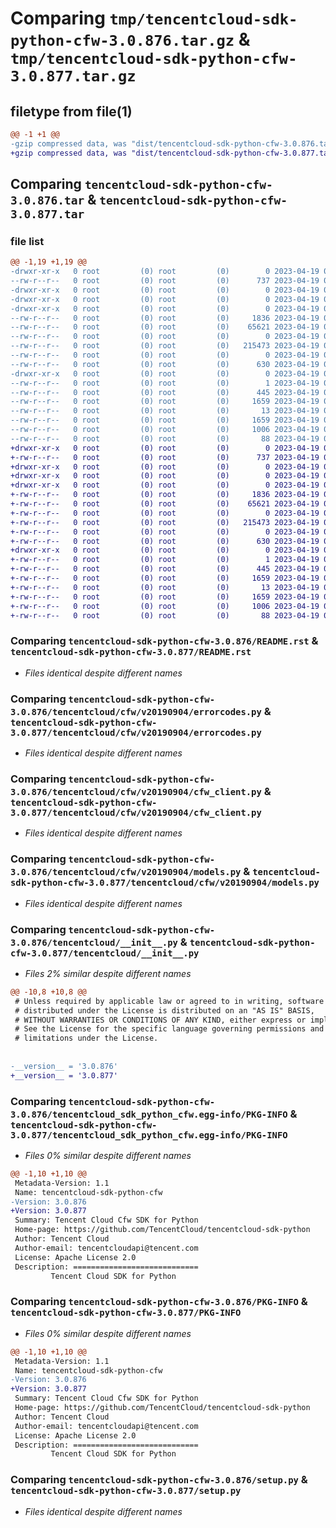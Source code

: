 # Comparing `tmp/tencentcloud-sdk-python-cfw-3.0.876.tar.gz` & `tmp/tencentcloud-sdk-python-cfw-3.0.877.tar.gz`

## filetype from file(1)

```diff
@@ -1 +1 @@
-gzip compressed data, was "dist/tencentcloud-sdk-python-cfw-3.0.876.tar", last modified: Wed Apr 19 00:20:51 2023, max compression
+gzip compressed data, was "dist/tencentcloud-sdk-python-cfw-3.0.877.tar", last modified: Wed Apr 19 09:09:11 2023, max compression
```

## Comparing `tencentcloud-sdk-python-cfw-3.0.876.tar` & `tencentcloud-sdk-python-cfw-3.0.877.tar`

### file list

```diff
@@ -1,19 +1,19 @@
-drwxr-xr-x   0 root         (0) root         (0)        0 2023-04-19 00:20:51.000000 tencentcloud-sdk-python-cfw-3.0.876/
--rw-r--r--   0 root         (0) root         (0)      737 2023-04-19 00:20:51.000000 tencentcloud-sdk-python-cfw-3.0.876/README.rst
-drwxr-xr-x   0 root         (0) root         (0)        0 2023-04-19 00:20:51.000000 tencentcloud-sdk-python-cfw-3.0.876/tencentcloud/
-drwxr-xr-x   0 root         (0) root         (0)        0 2023-04-19 00:20:51.000000 tencentcloud-sdk-python-cfw-3.0.876/tencentcloud/cfw/
-drwxr-xr-x   0 root         (0) root         (0)        0 2023-04-19 00:20:51.000000 tencentcloud-sdk-python-cfw-3.0.876/tencentcloud/cfw/v20190904/
--rw-r--r--   0 root         (0) root         (0)     1836 2023-04-19 00:20:51.000000 tencentcloud-sdk-python-cfw-3.0.876/tencentcloud/cfw/v20190904/errorcodes.py
--rw-r--r--   0 root         (0) root         (0)    65621 2023-04-19 00:20:51.000000 tencentcloud-sdk-python-cfw-3.0.876/tencentcloud/cfw/v20190904/cfw_client.py
--rw-r--r--   0 root         (0) root         (0)        0 2023-04-19 00:20:51.000000 tencentcloud-sdk-python-cfw-3.0.876/tencentcloud/cfw/v20190904/__init__.py
--rw-r--r--   0 root         (0) root         (0)   215473 2023-04-19 00:20:51.000000 tencentcloud-sdk-python-cfw-3.0.876/tencentcloud/cfw/v20190904/models.py
--rw-r--r--   0 root         (0) root         (0)        0 2023-04-19 00:20:51.000000 tencentcloud-sdk-python-cfw-3.0.876/tencentcloud/cfw/__init__.py
--rw-r--r--   0 root         (0) root         (0)      630 2023-04-19 00:20:51.000000 tencentcloud-sdk-python-cfw-3.0.876/tencentcloud/__init__.py
-drwxr-xr-x   0 root         (0) root         (0)        0 2023-04-19 00:20:51.000000 tencentcloud-sdk-python-cfw-3.0.876/tencentcloud_sdk_python_cfw.egg-info/
--rw-r--r--   0 root         (0) root         (0)        1 2023-04-19 00:20:51.000000 tencentcloud-sdk-python-cfw-3.0.876/tencentcloud_sdk_python_cfw.egg-info/dependency_links.txt
--rw-r--r--   0 root         (0) root         (0)      445 2023-04-19 00:20:51.000000 tencentcloud-sdk-python-cfw-3.0.876/tencentcloud_sdk_python_cfw.egg-info/SOURCES.txt
--rw-r--r--   0 root         (0) root         (0)     1659 2023-04-19 00:20:51.000000 tencentcloud-sdk-python-cfw-3.0.876/tencentcloud_sdk_python_cfw.egg-info/PKG-INFO
--rw-r--r--   0 root         (0) root         (0)       13 2023-04-19 00:20:51.000000 tencentcloud-sdk-python-cfw-3.0.876/tencentcloud_sdk_python_cfw.egg-info/top_level.txt
--rw-r--r--   0 root         (0) root         (0)     1659 2023-04-19 00:20:51.000000 tencentcloud-sdk-python-cfw-3.0.876/PKG-INFO
--rw-r--r--   0 root         (0) root         (0)     1006 2023-04-19 00:20:51.000000 tencentcloud-sdk-python-cfw-3.0.876/setup.py
--rw-r--r--   0 root         (0) root         (0)       88 2023-04-19 00:20:51.000000 tencentcloud-sdk-python-cfw-3.0.876/setup.cfg
+drwxr-xr-x   0 root         (0) root         (0)        0 2023-04-19 09:09:11.000000 tencentcloud-sdk-python-cfw-3.0.877/
+-rw-r--r--   0 root         (0) root         (0)      737 2023-04-19 09:09:11.000000 tencentcloud-sdk-python-cfw-3.0.877/README.rst
+drwxr-xr-x   0 root         (0) root         (0)        0 2023-04-19 09:09:11.000000 tencentcloud-sdk-python-cfw-3.0.877/tencentcloud/
+drwxr-xr-x   0 root         (0) root         (0)        0 2023-04-19 09:09:11.000000 tencentcloud-sdk-python-cfw-3.0.877/tencentcloud/cfw/
+drwxr-xr-x   0 root         (0) root         (0)        0 2023-04-19 09:09:11.000000 tencentcloud-sdk-python-cfw-3.0.877/tencentcloud/cfw/v20190904/
+-rw-r--r--   0 root         (0) root         (0)     1836 2023-04-19 09:09:11.000000 tencentcloud-sdk-python-cfw-3.0.877/tencentcloud/cfw/v20190904/errorcodes.py
+-rw-r--r--   0 root         (0) root         (0)    65621 2023-04-19 09:09:11.000000 tencentcloud-sdk-python-cfw-3.0.877/tencentcloud/cfw/v20190904/cfw_client.py
+-rw-r--r--   0 root         (0) root         (0)        0 2023-04-19 09:09:11.000000 tencentcloud-sdk-python-cfw-3.0.877/tencentcloud/cfw/v20190904/__init__.py
+-rw-r--r--   0 root         (0) root         (0)   215473 2023-04-19 09:09:11.000000 tencentcloud-sdk-python-cfw-3.0.877/tencentcloud/cfw/v20190904/models.py
+-rw-r--r--   0 root         (0) root         (0)        0 2023-04-19 09:09:11.000000 tencentcloud-sdk-python-cfw-3.0.877/tencentcloud/cfw/__init__.py
+-rw-r--r--   0 root         (0) root         (0)      630 2023-04-19 09:09:11.000000 tencentcloud-sdk-python-cfw-3.0.877/tencentcloud/__init__.py
+drwxr-xr-x   0 root         (0) root         (0)        0 2023-04-19 09:09:11.000000 tencentcloud-sdk-python-cfw-3.0.877/tencentcloud_sdk_python_cfw.egg-info/
+-rw-r--r--   0 root         (0) root         (0)        1 2023-04-19 09:09:11.000000 tencentcloud-sdk-python-cfw-3.0.877/tencentcloud_sdk_python_cfw.egg-info/dependency_links.txt
+-rw-r--r--   0 root         (0) root         (0)      445 2023-04-19 09:09:11.000000 tencentcloud-sdk-python-cfw-3.0.877/tencentcloud_sdk_python_cfw.egg-info/SOURCES.txt
+-rw-r--r--   0 root         (0) root         (0)     1659 2023-04-19 09:09:11.000000 tencentcloud-sdk-python-cfw-3.0.877/tencentcloud_sdk_python_cfw.egg-info/PKG-INFO
+-rw-r--r--   0 root         (0) root         (0)       13 2023-04-19 09:09:11.000000 tencentcloud-sdk-python-cfw-3.0.877/tencentcloud_sdk_python_cfw.egg-info/top_level.txt
+-rw-r--r--   0 root         (0) root         (0)     1659 2023-04-19 09:09:11.000000 tencentcloud-sdk-python-cfw-3.0.877/PKG-INFO
+-rw-r--r--   0 root         (0) root         (0)     1006 2023-04-19 09:09:11.000000 tencentcloud-sdk-python-cfw-3.0.877/setup.py
+-rw-r--r--   0 root         (0) root         (0)       88 2023-04-19 09:09:11.000000 tencentcloud-sdk-python-cfw-3.0.877/setup.cfg
```

### Comparing `tencentcloud-sdk-python-cfw-3.0.876/README.rst` & `tencentcloud-sdk-python-cfw-3.0.877/README.rst`

 * *Files identical despite different names*

### Comparing `tencentcloud-sdk-python-cfw-3.0.876/tencentcloud/cfw/v20190904/errorcodes.py` & `tencentcloud-sdk-python-cfw-3.0.877/tencentcloud/cfw/v20190904/errorcodes.py`

 * *Files identical despite different names*

### Comparing `tencentcloud-sdk-python-cfw-3.0.876/tencentcloud/cfw/v20190904/cfw_client.py` & `tencentcloud-sdk-python-cfw-3.0.877/tencentcloud/cfw/v20190904/cfw_client.py`

 * *Files identical despite different names*

### Comparing `tencentcloud-sdk-python-cfw-3.0.876/tencentcloud/cfw/v20190904/models.py` & `tencentcloud-sdk-python-cfw-3.0.877/tencentcloud/cfw/v20190904/models.py`

 * *Files identical despite different names*

### Comparing `tencentcloud-sdk-python-cfw-3.0.876/tencentcloud/__init__.py` & `tencentcloud-sdk-python-cfw-3.0.877/tencentcloud/__init__.py`

 * *Files 2% similar despite different names*

```diff
@@ -10,8 +10,8 @@
 # Unless required by applicable law or agreed to in writing, software
 # distributed under the License is distributed on an "AS IS" BASIS,
 # WITHOUT WARRANTIES OR CONDITIONS OF ANY KIND, either express or implied.
 # See the License for the specific language governing permissions and
 # limitations under the License.
 
 
-__version__ = '3.0.876'
+__version__ = '3.0.877'
```

### Comparing `tencentcloud-sdk-python-cfw-3.0.876/tencentcloud_sdk_python_cfw.egg-info/PKG-INFO` & `tencentcloud-sdk-python-cfw-3.0.877/tencentcloud_sdk_python_cfw.egg-info/PKG-INFO`

 * *Files 0% similar despite different names*

```diff
@@ -1,10 +1,10 @@
 Metadata-Version: 1.1
 Name: tencentcloud-sdk-python-cfw
-Version: 3.0.876
+Version: 3.0.877
 Summary: Tencent Cloud Cfw SDK for Python
 Home-page: https://github.com/TencentCloud/tencentcloud-sdk-python
 Author: Tencent Cloud
 Author-email: tencentcloudapi@tencent.com
 License: Apache License 2.0
 Description: ============================
         Tencent Cloud SDK for Python
```

### Comparing `tencentcloud-sdk-python-cfw-3.0.876/PKG-INFO` & `tencentcloud-sdk-python-cfw-3.0.877/PKG-INFO`

 * *Files 0% similar despite different names*

```diff
@@ -1,10 +1,10 @@
 Metadata-Version: 1.1
 Name: tencentcloud-sdk-python-cfw
-Version: 3.0.876
+Version: 3.0.877
 Summary: Tencent Cloud Cfw SDK for Python
 Home-page: https://github.com/TencentCloud/tencentcloud-sdk-python
 Author: Tencent Cloud
 Author-email: tencentcloudapi@tencent.com
 License: Apache License 2.0
 Description: ============================
         Tencent Cloud SDK for Python
```

### Comparing `tencentcloud-sdk-python-cfw-3.0.876/setup.py` & `tencentcloud-sdk-python-cfw-3.0.877/setup.py`

 * *Files identical despite different names*

